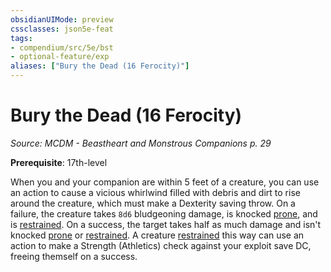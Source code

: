 ```yaml
---
obsidianUIMode: preview
cssclasses: json5e-feat
tags:
- compendium/src/5e/bst
- optional-feature/exp
aliases: ["Bury the Dead (16 Ferocity)"]
---
```

# Bury the Dead (16 Ferocity)
*Source: MCDM - Beastheart and Monstrous Companions p. 29*  

**Prerequisite**: 17th-level

When you and your companion are within 5 feet of a creature, you can use an action to cause a vicious whirlwind filled with debris and dirt to rise around the creature, which must make a Dexterity saving throw. On a failure, the creature takes `8d6` bludgeoning damage, is knocked [prone](2-Mechanics/CLI/rules/conditions.md#prone), and is [restrained](2-Mechanics/CLI/rules/conditions.md#restrained). On a success, the target takes half as much damage and isn't knocked [prone](2-Mechanics/CLI/rules/conditions.md#prone) or [restrained](2-Mechanics/CLI/rules/conditions.md#restrained). A creature [restrained](2-Mechanics/CLI/rules/conditions.md#restrained) this way can use an action to make a Strength (Athletics) check against your exploit save DC, freeing themself on a success.
